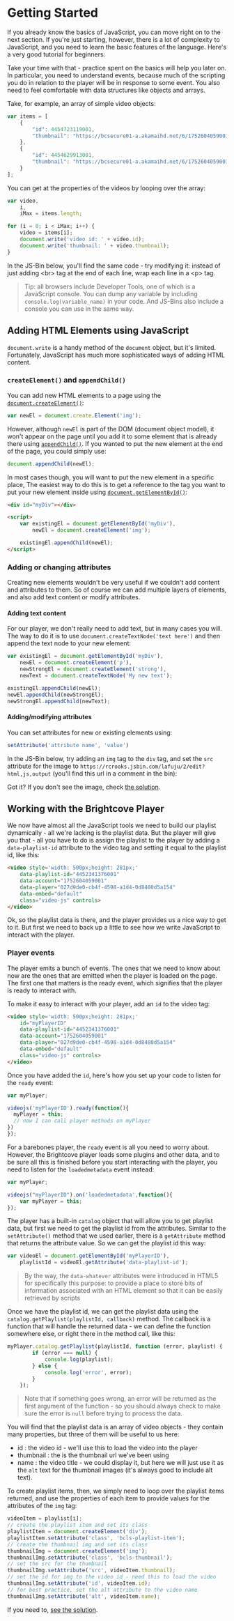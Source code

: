 <!--
{
"name": "js-module",
"version" : "0.1",
"title" : "JavaScript Essentials for the Brightcove Player",
"description" : "Learn to use JavaScript to control the Brightcove Player",
"homepage" : "https://github.com/rcrooks/outlearn-player-technologies",
"freshnessDate" : 2015-08-30,
"license" : "CC BY 4.0"
}
-->

<!-- @section -->

# Getting Started

If you already know the basics of JavaScript, you can move right on to the next section. If you're just starting, however, there is a lot of complexity to JavaScript, and you need to learn the basic features of the language. Here's a very good tutorial for beginners:

<!-- @link, "url" : "http://www.referencedesigner.com/tutorials/js/js_1.php", "text": "JavaScript Tutorial" -->

Take your time with that - practice spent on the basics will help you later on. In particular, you need to understand events, because much of the scripting you do in relation to the player will be in response to some event. You also need to feel comfortable with data structures like objects and arrays.

Take, for example, an  array of simple video objects:

```js
var items = [
    {
        "id": 4454723119001,
        "thumbnail": "https://bcsecure01-a.akamaihd.net/6/1752604059001/201508/116/1752604059001_4454764366001_4454723119001-th.jpg?pubId=1752604059001&videoId=4454723119001"
    },
    {
        "id": 4454629913001,
        "thumbnail": "https://bcsecure01-a.akamaihd.net/6/1752604059001/201508/1124/1752604059001_4454713920001_4454629913001-th.jpg?pubId=1752604059001&videoId=4454629913001"
    }
];
```

You can get at the properties of the videos by looping over the array:

```js
var video,
    i,
    iMax = items.length;

for (i = 0; i < iMax; i++) {
    video = items[i];
    document.write('video id: ' + video.id);
    document.write('thumbnail: ' + video.thumbnail);
}
```

In the JS-Bin below, you'll find the same code - try modifying it: instead of just adding &lt;br&gt; tag at the end of each line, wrap each line in a &lt;p&gt; tag.

<!-- @link, "url" : "https://rcrooks.jsbin.com/lifoko/4/edit?html,js,output", "text": "JavaScript Exercise 1" -->

> Tip: all browsers include Developer Tools, one of which is a JavaScript console. You can dump any variable by including `console.log(variable_name)` in your code. And JS-Bins also include a console you can use in the same way.

<!-- @section -->

## Adding HTML Elements using JavaScript

`document.write` is a handy method of the `document` object, but it's limited. Fortunately, JavaScript has much more sophisticated ways of adding HTML content.

### `createElement()` and `appendChild()`

You can add new HTML elements to a page using the [`document.createElement()`](http://www.w3schools.com/js/js_htmldom_nodes.asp):

```js
var newEl = document.create.Element('img');
```

However, although `newEl` is part of the DOM (document object model), it won't appear on the page until you add it to some element that is already there using [`appendChild()`](http://www.w3schools.com/js/js_htmldom_nodes.asp). If you wanted to put the new element at the end of the page, you could simply use:

```js
document.appendChild(newEl);
```

In most cases though, you will want to put the new element in a specific place, The easiest way to do this is to get a reference to the tag you want to put your new element inside using [`document.getElementById()`](http://www.w3schools.com/js/js_htmldom_elements.asp):

```html
<div id="myDiv"></div>

<script>
    var existingEl = document.getElementById('myDiv'),
        newEl = document.createElement('img');

    existingEl.appendChild(newEl);
</script>
```

### Adding or changing attributes

Creating new elements wouldn't be very useful if we couldn't add content and attributes to them. So of course we can add multiple layers of elements, and also add text content or modify attributes.

#### Adding text content

For our player, we don't really need to add text, but in many cases you will. The way to do it is to use `document.createTextNode('text here')` and then append the text node to your new element:

```js
var existingEl = document.getElementById('myDiv'),
    newEl = document.createElement('p'),
    newStrongEl = document.createElement('strong'),
    newText = document.createTextNode('My new text');

existingEl.appendChild(newEl);
newEl.appendChild(newStrongEl);
newStrongEl.appendChild(newText);
```

#### Adding/modifying attributes

You can set attributes for new or existing elements using:

```js
setAttribute('attribute name', 'value')
```

In the JS-Bin below, try adding an `img` tag to the `div` tag, and set the `src` attribute for the image to `https://rcrooks.jsbin.com/lafuju/2/edit?html,js,output` (you'll find this url in a comment in the bin):

<!-- @link, "url" : "https://rcrooks.jsbin.com/lafuju/2/edit?html,js,output", "text": "JavaScript Exercide 2" -->

Got it? If you don't see the image, check [the solution](https://rcrooks.jsbin.com/lafuju/4/edit?html,js,output).

<!-- @section -->
## Working with the Brightcove Player

We now have almost all the JavaScript tools we need to build our playlist dynamically - all we're lacking is the playlist data. But the player will give you that - all you have to do is assign the playlist to the player by adding a `data-playlist-id` attribute to the video tag and setting it equal to the playlist id, like this:

```html
<video style='width: 500px;height: 281px;'
    data-playlist-id="4452341376001"
    data-account="1752604059001"
    data-player="027d9de0-cb4f-4598-a1d4-0d8480d5a154"
    data-embed="default"
    class="video-js" controls>
</video>
```

Ok, so the playlist data is there, and the player provides us a nice way to get to it. But first we need to back up a little to see how we write JavaScript to interact with the player.

### Player events

The player emits a bunch of events. The ones that we need to know about now are the ones that are emitted when the player is loaded on the page. The first one that matters is the ready event, which signifies that the player is ready to interact with.

To make it easy to interact with your player, add an `id` to the video tag:

```html
<video style='width: 500px;height: 281px;'
    id="myPlayerID"
    data-playlist-id="4452341376001"
    data-account="1752604059001"
    data-player="027d9de0-cb4f-4598-a1d4-0d8480d5a154"
    data-embed="default"
    class="video-js" controls>
</video>
```

Once you have added the `id`, here's how you set up your code to listen for the `ready` event:

```js
var myPlayer;

videojs('myPlayerID').ready(function(){
  myPlayer = this;
  // now I can call player methods on myPlayer
})
});
```

For a barebones player, the `ready` event is all you need to worry about. However, the Brightcove player loads some plugins and other data, and to be sure all this is finished before you start interacting with the player, you need to listen for the `loadedmetadata` event instead:

```js
var myPlayer;

videojs("myPlayerID").on('loadedmetadata',function(){
    var myPlayer = this;
});
```

The player has a built-in `catalog` object that will allow you to get playlist data, but first we need to get the playlist id from the attributes. Similar to the `setAttribute()` method that we used earlier, there is a `getAttribute` method that returns the attribute value. So we can get the playlist id this way:

```js
var videoEl = document.getElementById('myPlayerID'),
    playlistId = videoEl.getAttribute('data-playlist-id');
```

> By the way, the `data-whatever` attributes were introduced in HTML5 for specifically this purpose: to provide a place to store bits of information associated with an HTML element so that it can be easily retrieved by scripts

Once we have the playlist id, we can get the playlist data using the `catalog.getPlaylist(playlistId, callback)` method. The callback is a function that will handle the returned data - we can define the function somewhere else, or right there in the method call, like this:

```js
myPlayer.catalog.getPlaylist(playlistId, function (error, playlist) {
        if (error === null) {
            console.log(playlist);
        } else {
            console.log('error', error);
        }
    });
```

> Note that if something goes wrong, an error will be returned as the first argument of the function - so you should always check to make sure the error is `null` before trying to process the data.

You will find that the playlist data is an array of video objects - they contain many properties, but three of them will be useful to us here:

- id : the video id - we'll use this to load the video into the player
- thumbnail : the is the thumbnail url we've been using
- name : the video title - we could display it, but here we will just use it as the `alt` text for the thumbnail images (it's always good to include alt text).

To create playlist items, then, we simply need to loop over the playlist items returned, and use the properties of each item to provide values for the attributes of the `img` tag:

```javascript
videoItem = playlist[i];
// create the playlist item and set its class
playlistItem = document.createElement('div');
playlistItem.setAttribute('class', 'bcls-playlist-item');
// create the thumbnail img and set its class
thumbnailImg = document.createElement('img');
thumbnailImg.setAttribute('class', 'bcls-thumbnail');
// set the src for the thumbnail
thumbnailImg.setAttribute('src', videoItem.thumbnail);
// set the id for img to the video id - need this to load the video
thumbnailImg.setAttribute('id', videoItem.id);
// for best practice, set the alt attribute to the video name
thumbnailImg.setAttribute('alt', videoItem.name);
```



If you need to, [see the solution](https://rcrooks.jsbin.com/qarupo/2/edit?html,css,js,output).
